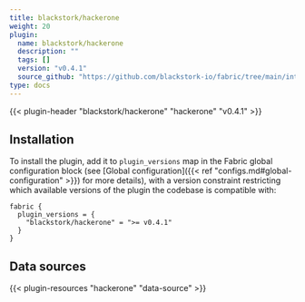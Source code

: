 ```yaml
---
title: blackstork/hackerone
weight: 20
plugin:
  name: blackstork/hackerone
  description: ""
  tags: []
  version: "v0.4.1"
  source_github: "https://github.com/blackstork-io/fabric/tree/main/internal/hackerone/"
type: docs
---
```


{{< plugin-header "blackstork/hackerone" "hackerone" "v0.4.1" >}}

## Installation

To install the plugin, add it to `plugin_versions` map in the Fabric global configuration block (see [Global configuration]({{< ref "configs.md#global-configuration" >}}) for more details), with a version constraint restricting which available versions of the plugin the codebase is compatible with:

```hcl
fabric {
  plugin_versions = {
    "blackstork/hackerone" = ">= v0.4.1"
  }
}
```


## Data sources

{{< plugin-resources "hackerone" "data-source" >}}
